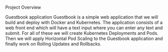 Project Overview

Guestbook application
Guestbook is a simple web application that we will build and deploy with Docker and Kubernetes. 
The application consists of a web front end which will have a text input where you can enter any text and submit. 
For all of these we will create Kubernetes Deployments and Pods. 
Then we will apply Horizontal Pod Scaling to the Guestbook application and finally work on Rolling Updates and Rollbacks.
